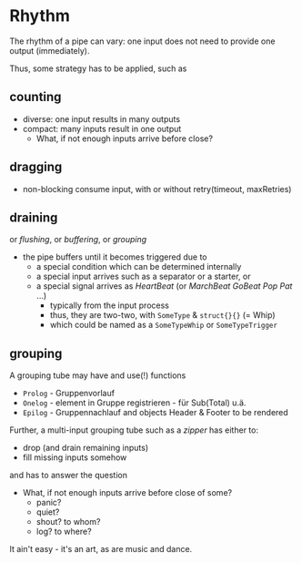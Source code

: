 # Rhythm
The rhythm of a pipe can vary:
one input does not need to provide one output (immediately).

Thus, some strategy has to be applied, such as

## counting
- diverse: one input results in many outputs
- compact: many inputs result in one output
	- What, if not enough inputs arrive before close?

## dragging
- non-blocking consume input, with or without retry(timeout, maxRetries)

## draining
or *flushing*, or *buffering*, or *grouping*
- the pipe buffers until it becomes triggered due to
	- a special condition which can be determined internally
	- a special input arrives such as a separator or a starter, or
	- a special signal arrives as *HeartBeat* (or *MarchBeat* *GoBeat* *Pop* *Pat* ...)
		- typically from the input process
		- thus, they are two-two, with `SomeType` & `struct{}{}` (= Whip)
		- which could be named as a `SomeTypeWhip` or `SomeTypeTrigger`

## grouping
A grouping tube may have and use(!) functions
- `Prolog` - Gruppenvorlauf
- `Onelog` - element in Gruppe registrieren - für Sub(Total) u.ä. 
- `Epilog` - Gruppennachlauf
and objects Header & Footer to be rendered

Further, a multi-input grouping tube such as a *zipper* has either to:
- drop (and drain remaining inputs)
- fill missing inputs somehow

and has to answer the question
- What, if not enough inputs arrive before close of some?
	- panic?
	- quiet?
	- shout? to whom?
	- log? to where?

It ain't easy - it's an art, as are music and dance.